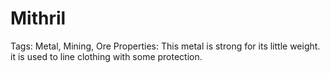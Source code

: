 # Mithril

Tags: Metal, Mining, Ore
Properties: This metal is strong for its little weight. it is used to line clothing with some protection.